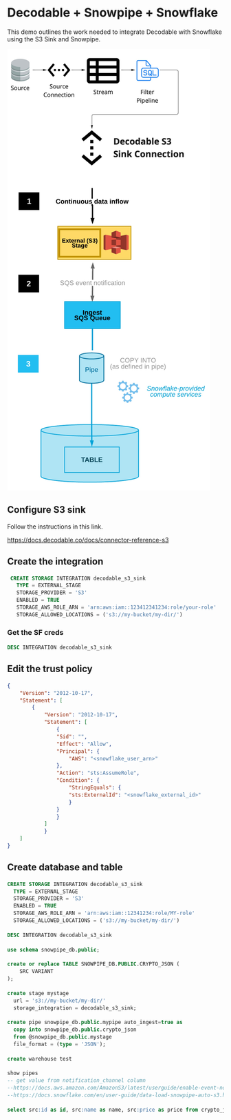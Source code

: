 
# Decodable + Snowpipe + Snowflake
This demo outlines the work needed to integrate Decodable with Snowflake using the S3 Sink and Snowpipe.

![diagram](images/decodable-snowpipe.jpg)

## Configure S3 sink
Follow the instructions in this link.

https://docs.decodable.co/docs/connector-reference-s3



## Create the integration

```sql
 CREATE STORAGE INTEGRATION decodable_s3_sink
   TYPE = EXTERNAL_STAGE
   STORAGE_PROVIDER = 'S3'
   ENABLED = TRUE
   STORAGE_AWS_ROLE_ARN = 'arn:aws:iam::123412341234:role/your-role'
   STORAGE_ALLOWED_LOCATIONS = ('s3://my-bucket/my-dir/')
```

### Get the SF creds

```sql
DESC INTEGRATION decodable_s3_sink
```

## Edit the trust policy

```json
{
	"Version": "2012-10-17",
	"Statement": [
		{
            "Version": "2012-10-17",
            "Statement": [
                {
                "Sid": "",
                "Effect": "Allow",
                "Principal": {
                    "AWS": "<snowflake_user_arn>"
                },
                "Action": "sts:AssumeRole",
                "Condition": {
                    "StringEquals": {
                    "sts:ExternalId": "<snowflake_external_id>"
                    }
                }
                }
            ]
            }
	]
}
```

## Create database and table

```sql
CREATE STORAGE INTEGRATION decodable_s3_sink
  TYPE = EXTERNAL_STAGE
  STORAGE_PROVIDER = 'S3'
  ENABLED = TRUE
  STORAGE_AWS_ROLE_ARN = 'arn:aws:iam::12341234:role/MY-role'
  STORAGE_ALLOWED_LOCATIONS = ('s3://my-bucket/my-dir/')

DESC INTEGRATION decodable_s3_sink

use schema snowpipe_db.public;

create or replace TABLE SNOWPIPE_DB.PUBLIC.CRYPTO_JSON (
	SRC VARIANT
);

create stage mystage
  url = 's3://my-bucket/my-dir/'
  storage_integration = decodable_s3_sink;

create pipe snowpipe_db.public.mypipe auto_ingest=true as
  copy into snowpipe_db.public.crypto_json
  from @snowpipe_db.public.mystage
  file_format = (type = 'JSON');
  
create warehouse test
  
show pipes
-- get value from notification_channel column
--https://docs.aws.amazon.com/AmazonS3/latest/userguide/enable-event-notifications.html
--https://docs.snowflake.com/en/user-guide/data-load-snowpipe-auto-s3.html#option-1-creating-a-new-s3-event-notification-to-automate-snowpipe

select src:id as id, src:name as name, src:price as price from crypto_json
```